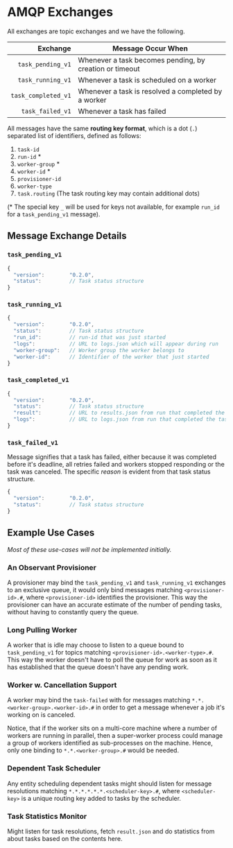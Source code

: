 AMQP Exchanges
==============

All exchanges are topic exchanges and we have the following.

  Exchange            | Message Occur When
  -------------------:|---------------------------------------------------------
  `task_pending_v1`   | Whenever a task becomes pending, by creation or timeout
  `task_running_v1`   | Whenever a task is scheduled on a worker
  `task_completed_v1` | Whenever a task is resolved a completed by a worker
  `task_failed_v1`    | Whenever a task has failed


All messages have the same **routing key format**, which is a dot (`.`)
separated list of identifiers, defined as follows:
  1. `task-id`
  2. `run-id` *
  3. `worker-group` *
  4. `worker-id` *
  5. `provisioner-id`
  6. `worker-type`
  7. `task.routing` (The task routing key may contain additional dots)

(* The special key `_` will be used for keys not available, for example
`run_id` for a `task_pending_v1` message).

Message Exchange Details
------------------------

### `task_pending_v1`
``` Javascript
{
  "version":        "0.2.0",
  "status":         // Task status structure
}
```

### `task_running_v1`
``` Javascript
{
  "version":        "0.2.0",
  "status":         // Task status structure
  "run_id":         // run-id that was just started
  "logs":           // URL to logs.json which will appear during run
  "worker-group":   // Worker group the worker belongs to
  "worker-id":      // Identifier of the worker that just started
}
```

### `task_completed_v1`
``` Javascript
{
  "version":        "0.2.0",
  "status":         // Task status structure
  "result":         // URL to results.json from run that completed the task
  "logs":           // URL to logs.json from run that completed the task
}
```

### `task_failed_v1`
Message signifies that a task has failed, either because it was completed before
it's deadline, all retries failed and workers stopped responding or the task was
canceled. The specific _reason_ is evident from that task status structure.

``` Javascript
{
  "version":        "0.2.0",
  "status":         // Task status structure
}
```

Example Use Cases
-----------------
_Most of these use-cases will not be implemented initially._

### An Observant Provisioner
A provisioner may bind the `task_pending_v1` and `task_running_v1` exchanges to
an exclusive queue, it would only bind messages matching `<provisioner-id>.#`,
where `<provisioner-id>` identifies the provisioner. This way the provisioner
can have an accurate estimate of the number of pending tasks, without having
to constantly query the queue.

### Long Pulling Worker
A worker that is idle may choose to listen to a queue bound to `task_pending_v1`
for topics matching `<provisioner-id>.<worker-type>.#`. This way the worker
doesn't have to poll the queue for work as soon as it has established that the
queue doesn't have any pending work.

### Worker w. Cancellation Support
A worker may bind the `task-failed` with for messages matching
`*.*.<worker-group>.<worker-id>.#` in order to get a message whenever a job it's
working on is canceled.

Notice, that if the worker sits on a multi-core machine where a number of
workers are running in parallel, then a super-worker process could manage a
group of workers identified as sub-processes on the machine. Hence, only one
binding to `*.*.<worker-group>.#` would be needed.

### Dependent Task Scheduler
Any entity scheduling dependent tasks might should listen for message
resolutions matching `*.*.*.*.*.*.<scheduler-key>.#`, where `<scheduler-key>` is
a unique routing key added to tasks by the scheduler.

### Task Statistics Monitor
Might listen for task resolutions, fetch `result.json` and do statistics from
about tasks based on the contents here.
